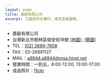 ```yaml
---
layout: page
title: 嘉級有限公司
excerpt: 工廠提供水轉印，噴漆塗裝服務。
---
```


<div id="contact">
  <ul>
    <li>嘉級有限公司</li>
    <li>台灣新北市樹林區俊安街18號 (<a href="https://www.google.com.tw/maps/place/25%C2%B000'51.0%22N+121%C2%B025'10.1%22E/@25.014181,121.419461,18z/data=!4m2!3m1!1s0x0:0x0" target="_blank">地圖</a>), (<a href="location.png" target="_blank" class="hoverZoomLink">簡圖</a>)</li>
    <li>TEL：<a href="tel:02-2689-7808">(02) 2689-7808</a></li>
    <li>FAX：02-26891127</li>
    <li>MAIL：<a href="mailto:a8844.a8844@msa.hinet.net">a8844.a8844@msa.hinet.net</a></li>
    <li>營業時間：一到五，8:00-12:00, 13:00-17:00</li>
    <li class="border-block">成品照片：<a href="https://www.flickr.com/photos/14445365@N08/" target="_blank">flickr</a></li>
  </ul>
</div>
